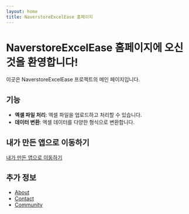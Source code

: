 ```yaml
---
layout: home
title: NaverstoreExcelEase 홈페이지
---
```


# NaverstoreExcelEase 홈페이지에 오신 것을 환영합니다!

이곳은 NaverstoreExcelEase 프로젝트의 메인 페이지입니다.

## 기능

- **엑셀 파일 처리**: 엑셀 파일을 업로드하고 처리할 수 있습니다.
- **데이터 변환**: 엑셀 데이터를 다양한 형식으로 변환합니다.

## 내가 만든 앱으로 이동하기


[내가 만든 앱으로 이동하기](/NaverstoreExcelEase/app/)






## 추가 정보

- [About](/NaverstoreExcelEase/about/)
- [Contact](/NaverstoreExcelEase/contact/)
- [Community](/NaverstoreExcelEase/community/)
